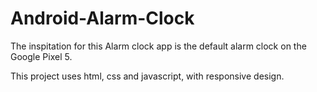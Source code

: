 # Android-Alarm-Clock

The inspitation for this Alarm clock app is the default alarm clock on the Google Pixel 5. 

This project uses html, css and javascript, with responsive design. 
